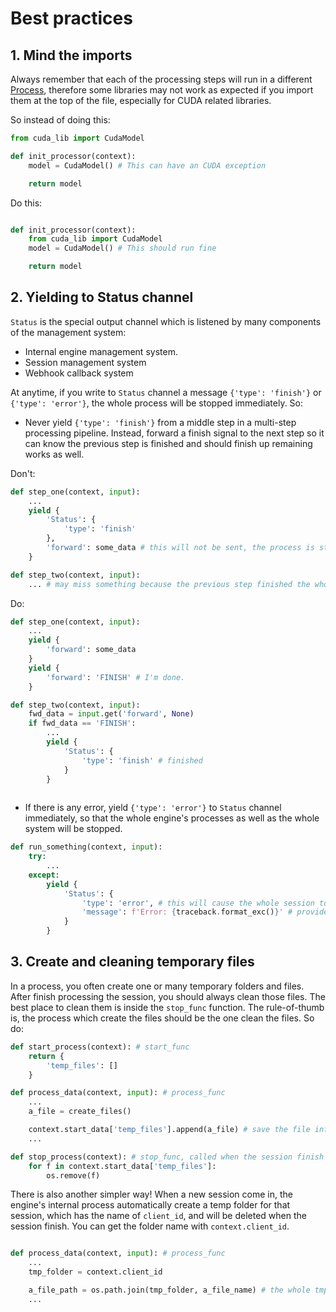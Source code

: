 # Best practices

## 1. Mind the imports

Always remember that each of the processing steps will run in a different [Process](https://docs.python.org/3/library/multiprocessing.html#multiprocessing.Process), therefore some libraries may not work as expected if you import them at the top of the file, especially for CUDA related libraries.

So instead of doing this:

```python
from cuda_lib import CudaModel

def init_processor(context):
    model = CudaModel() # This can have an CUDA exception

    return model
```

Do this:

```python

def init_processor(context):
    from cuda_lib import CudaModel
    model = CudaModel() # This should run fine

    return model
```

## 2. Yielding to Status channel

`Status` is the special output channel which is listened by many components of the management system:

- Internal engine management system.
- Session management system
- Webhook callback system

At anytime, if you write to `Status` channel a message `{'type': 'finish'}` or `{'type': 'error'}`, the whole process will be stopped immediately. So:

- Never yield `{'type': 'finish'}` from a middle step in a multi-step processing pipeline. Instead, forward a finish signal to the next step so it can know the previous step is finished and should finish up remaining works as well.

Don't:

```python
def step_one(context, input):
    ...
    yield {
        'Status': {
            'type': 'finish'
        },
        'forward': some_data # this will not be sent, the process is stopped immediately
    }

def step_two(context, input):
    ... # may miss something because the previous step finished the whole process
```

Do:

```python
def step_one(context, input):
    ...
    yield {
        'forward': some_data 
    }
    yield {
        'forward': 'FINISH' # I'm done.
    }

def step_two(context, input):
    fwd_data = input.get('forward', None)
    if fwd_data == 'FINISH':
        ...
        yield {
            'Status': {
                'type': 'finish' # finished
            }
        }
    
```

- If there is any error, yield `{'type': 'error'}` to `Status` channel immediately, so that the whole engine's processes as well as the whole system will be stopped.

```python
def run_something(context, input):
    try:
        ...
    except:
        yield {
            'Status': {
                'type': 'error', # this will cause the whole session to stop, even on other engines
                'message': f'Error: {traceback.format_exc()}' # provide details about the exception
            }
        }
```

## 3. Create and cleaning temporary files

In a process, you often create one or many temporary folders and files. After finish processing the session, you should always clean those files. The best place to clean them is inside the `stop_func` function. The rule-of-thumb is, the process which create the files should be the one clean the files. So do:

```python 
def start_process(context): # start_func
    return {
        'temp_files': []
    }

def process_data(context, input): # process_func
    ...
    a_file = create_files()

    context.start_data['temp_files'].append(a_file) # save the file info
    ...

def stop_process(context): # stop_func, called when the session finish
    for f in context.start_data['temp_files']:
        os.remove(f)
```

There is also another simpler way! When a new session come in, the engine's internal process automatically create a temp folder for that session, which has the name of `client_id`, and will be deleted when the session finish. You can get the folder name with `context.client_id`.

```python

def process_data(context, input): # process_func
    ...
    tmp_folder = context.client_id

    a_file_path = os.path.join(tmp_folder, a_file_name) # the whole tmp_folder will be deleted when the session finish
    ...

```




